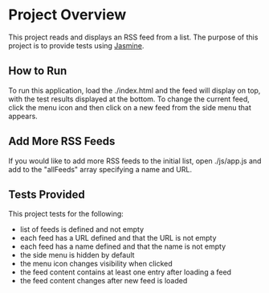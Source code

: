 # Project Overview

This project reads and displays an RSS feed from a list. The purpose of this project is to provide tests using [Jasmine](http://jasmine.github.io/).


## How to Run

To run this application, load the ./index.html and the feed will display on top, with the test results displayed at the bottom. To change the current feed, click the menu icon and then click on a new feed 
from the side menu that appears.

## Add More RSS Feeds

If you would like to add more RSS feeds to the initial list, open ./js/app.js and add to the "allFeeds" array specifying a name and URL.

## Tests Provided

This project tests for the following:

* list of feeds is defined and not empty
* each feed has a URL defined and that the URL is not empty
* each feed has a name defined and that the name is not empty
* the side menu is hidden by default
* the menu icon changes visibility when clicked
* the feed content contains at least one entry after loading a feed
* the feed content changes after new feed is loaded


